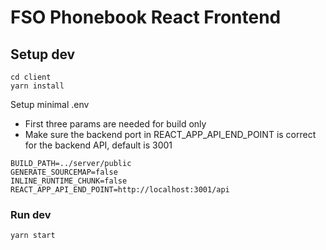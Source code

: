 # FSO Phonebook React Frontend

## Setup dev

```
cd client
yarn install
```

Setup minimal .env

- First three params are needed for build only
- Make sure the backend port in REACT_APP_API_END_POINT is correct for the backend API, default is 3001

```
BUILD_PATH=../server/public
GENERATE_SOURCEMAP=false
INLINE_RUNTIME_CHUNK=false
REACT_APP_API_END_POINT=http://localhost:3001/api
```

### Run dev

```
yarn start
```
